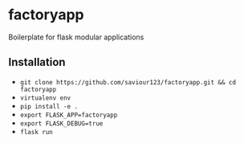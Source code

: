 # factoryapp
Boilerplate for flask modular applications

## Installation

* `git clone https://github.com/saviour123/factoryapp.git && cd factoryapp`
* `virtualenv env`
* `pip install -e .`
* `export FLASK_APP=factoryapp`
* `export FLASK_DEBUG=true`
* `flask run`

